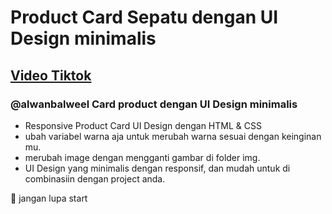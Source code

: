 # Product Card Sepatu dengan UI Design minimalis
## [Video Tiktok](https://vt.tiktok.com/ZSFyon5HF/)
### @alwanbalweel Card product dengan UI Design minimalis

- Responsive Product Card UI Design dengan HTML & CSS
- ubah variabel warna aja untuk merubah warna sesuai dengan keinginan mu.
- merubah image dengan mengganti gambar di folder img.
- UI Design yang minimalis dengan responsif, dan mudah untuk di combinasiin dengan project anda.

💙 jangan lupa start
